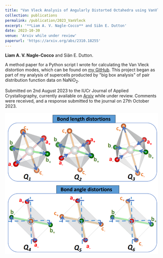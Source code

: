 ```yaml
---
title: "Van Vleck Analysis of Angularly Distorted Octahedra using VanVleckCalculator"
collection: publications
permalink: /publication/2023_VanVleck
excerpt: '**Liam A. V. Nagle-Cocco** and Siân E. Dutton'
date: 2023-10-30
venue: 'Arxiv while under review'
paperurl: 'https://arxiv.org/abs/2310.18255'
---
```

**Liam A. V. Nagle-Cocco** and Siân E. Dutton.

A method paper for a Python script I wrote for calculating the Van Vleck distortion modes, which can be found on [my GitHub](https://github.com/lnaglecocco/VanVleckCalculator). This project began as part of my analysis of supercells producted by "big box analysis" of pair distribution function data on NaNiO<sub>2</sub>. 

Submitted on 2nd August 2023 to the IUCr Journal of Applied Crystallography, currently available on [Arxiv](https://arxiv.org/abs/2310.18255) while under review. Comments were received, and a response submitted to the journal on 27th October 2023.

![Van Vleck modes](/images/VanVleckModes.png)